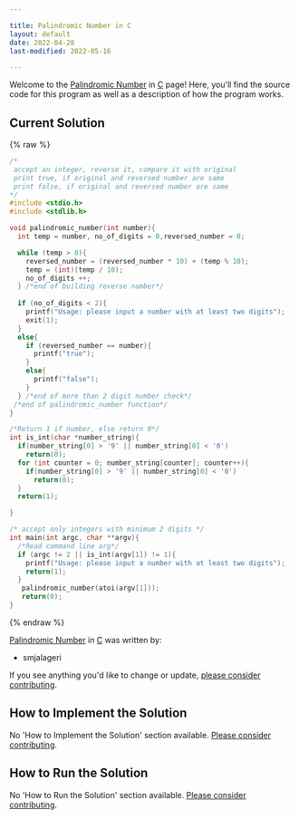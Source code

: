 ```yaml
---

title: Palindromic Number in C
layout: default
date: 2022-04-28
last-modified: 2022-05-16

---
```


Welcome to the [Palindromic Number](https://sampleprograms.io/projects/palindromic-number) in [C](https://sampleprograms.io/languages/c) page! Here, you'll find the source code for this program as well as a description of how the program works.

## Current Solution

{% raw %}

```c
/*
 accept an integer, reverse it, compare it with original
 print true, if original and reversed number are same
 print false, if original and reversed number are same
*/
#include <stdio.h>
#include <stdlib.h>

void palindromic_number(int number){
  int temp = number, no_of_digits = 0,reversed_number = 0;

  while (temp > 0){
    reversed_number = (reversed_number * 10) + (temp % 10);
    temp = (int)(temp / 10);
    no_of_digits ++;
  } /*end of building reverse number*/
  
  if (no_of_digits < 2){
    printf("Usage: please input a number with at least two digits");
    exit(1);  
  }
  else{
    if (reversed_number == number){
      printf("true");
    }
    else{
      printf("false");
    }
  } /*end of more than 2 digit number check*/
 /*end of palindromic_number function*/
}

/*Return 1 if number, else return 0*/
int is_int(char *number_string){
  if(number_string[0] > '9' || number_string[0] < '0')
    return(0);
  for (int counter = 0; number_string[counter]; counter++){
    if(number_string[0] > '9' || number_string[0] < '0')
      return(0);
  }
  return(1);    

}

/* accept only integers with minimum 2 digits */
int main(int argc, char **argv){
  /*Read command line arg*/
  if (argc != 2 || is_int(argv[1]) != 1){
    printf("Usage: please input a number with at least two digits");    
    return(1);  
  }
   palindromic_number(atoi(argv[1]));
   return(0);
}
```

{% endraw %}

[Palindromic Number](https://sampleprograms.io/projects/palindromic-number) in [C](https://sampleprograms.io/languages/c) was written by:

- smjalageri

If you see anything you'd like to change or update, [please consider contributing](https://github.com/TheRenegadeCoder/sample-programs).

## How to Implement the Solution

No 'How to Implement the Solution' section available. [Please consider contributing](https://github.com/TheRenegadeCoder/sample-programs-website).

## How to Run the Solution

No 'How to Run the Solution' section available. [Please consider contributing](https://github.com/TheRenegadeCoder/sample-programs-website).